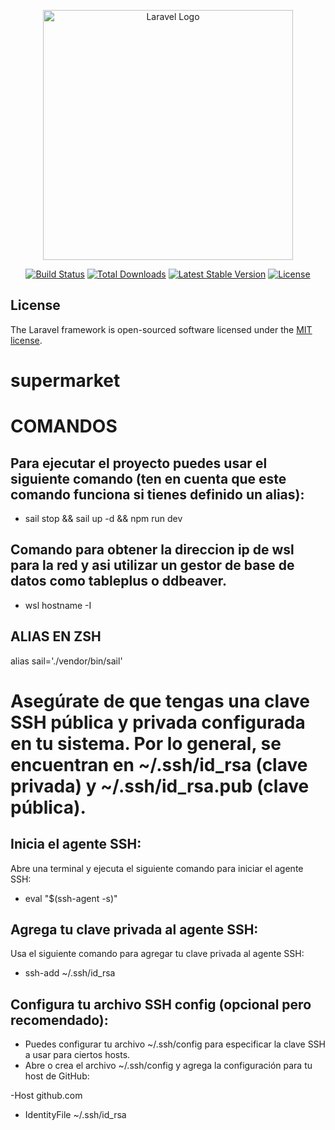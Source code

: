 <p align="center"><a href="https://laravel.com" target="_blank"><img src="https://raw.githubusercontent.com/laravel/art/master/logo-lockup/5%20SVG/2%20CMYK/1%20Full%20Color/laravel-logolockup-cmyk-red.svg" width="400" alt="Laravel Logo"></a></p>

<p align="center">
<a href="https://github.com/laravel/framework/actions"><img src="https://github.com/laravel/framework/workflows/tests/badge.svg" alt="Build Status"></a>
<a href="https://packagist.org/packages/laravel/framework"><img src="https://img.shields.io/packagist/dt/laravel/framework" alt="Total Downloads"></a>
<a href="https://packagist.org/packages/laravel/framework"><img src="https://img.shields.io/packagist/v/laravel/framework" alt="Latest Stable Version"></a>
<a href="https://packagist.org/packages/laravel/framework"><img src="https://img.shields.io/packagist/l/laravel/framework" alt="License"></a>
</p>


## License

The Laravel framework is open-sourced software licensed under the [MIT license](https://opensource.org/licenses/MIT).
# supermarket


# COMANDOS
## Para ejecutar el proyecto puedes usar el siguiente comando (ten en cuenta que este comando funciona si tienes definido un alias):
- sail stop && sail up -d && npm run dev

## Comando para obtener la direccion ip de wsl para la red y asi utilizar un gestor de base de datos como tableplus o ddbeaver.
- wsl hostname -I

## ALIAS EN ZSH
alias sail='./vendor/bin/sail'


# Asegúrate de que tengas una clave SSH pública y privada configurada en tu sistema. Por lo general, se encuentran en ~/.ssh/id_rsa (clave privada) y ~/.ssh/id_rsa.pub (clave pública).
## Inicia el agente SSH:
Abre una terminal y ejecuta el siguiente comando para iniciar el agente SSH:
- eval "$(ssh-agent -s)"
## Agrega tu clave privada al agente SSH:
Usa el siguiente comando para agregar tu clave privada al agente SSH:
- ssh-add ~/.ssh/id_rsa
## Configura tu archivo SSH config (opcional pero recomendado):
- Puedes configurar tu archivo ~/.ssh/config para especificar la clave SSH a usar para ciertos hosts.
- Abre o crea el archivo ~/.ssh/config y agrega la configuración para tu host de GitHub:

-Host github.com
-  IdentityFile ~/.ssh/id_rsa